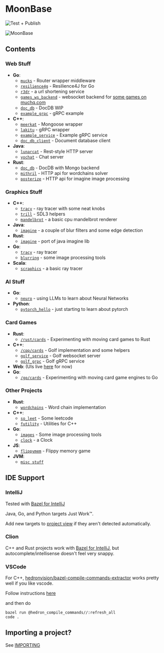 # MoonBase

![Test + Publish](https://github.com/muchq/MoonBase/actions/workflows/publish.yml/badge.svg)

![MoonBase](static_content/moon.gif)

## Contents
### Web Stuff
- **Go**:
  - [`mucks`](go/mucks) - Router wrapper middleware
  - [`resilience4g`](go/resilience4g) - Resilience4J for Go
  - [`r3dr`](go/r3dr) - a url shortening service
  - [`games_ws_backend`](go/games_ws_backend) - websocket backend for [some games on muchq.com](https://muchq.com)
  - [`doc_db`](go/doc_db) - DocDB WIP
  - [`example_grpc`](go/example_grpc) - gRPC example
- **C++**:
  - [`meerkat`](cpp/meerkat/) - Mongoose wrapper
  - [`lakitu`](cpp/lakitu) - gRPC wrapper
  - [`example_service`](cpp/example_service) - Example gRPC service
  - [`doc_db_client`](cpp/doc_db_client) - Document database client
- **Java**:
  - [`lunarcat`](jvm/src/main/java/com/muchq/lunarcat) - Rest-style HTTP server
  - [`yochat`](jvm/src/main/java/com/muchq/yochat) - Chat server
- **Rust**:
  - [`doc_db`](rust/doc_db) - DocDB with Mongo backend
  - [`mithril`](rust/mithril) - HTTP api for wordchains solver
  - [`posterize`](rust/posterize) - HTTP api for imagine image processing

### Graphics Stuff
- **C++**:
    - [`tracy`](cpp/tracy) - ray tracer with some neat knobs
    - [`trill`](cpp/trill) - SDL3 helpers
    - [`mandelbrot`](cpp/mandelbrot) - a basic cpu mandelbrot renderer
- **Java**:
    - [`imagine`](jvm/src/main/java/com/muchq/imagine) - a couple of blur filters and some edge detection
- **Rust**:
    - [`imagine`](rust/imagine) - port of java imagine lib
- **Go**:
    - [`tracy`](go/tracy) - ray tracer
    - [`blurring`](go/images) - some image processing tools
- **Scala**:
  - [`scraphics`](jvm/src/main/scala/com/muchq/scraphics) - a basic ray tracer

### AI Stuff
- **Go**:
  - [`neuro`](go/neuro) - using LLMs to learn about Neural Networks
- **Python**:
  - [`pytorch_hello`](python/pytorch_hello) - just starting to learn about pytorch

### Card Games
- **Rust**:
    - [`/rust/cards`](rust/cards) - Experimenting with moving card games to Rust
- **C++**:
    - [`/cpp/cards`](cpp/cards) - Golf implementation and some helpers
    - [`golf_service`](cpp/golf_service) - Golf websocket server
    - [`golf_grpc`](cpp/golf_grpc) - Golf gRPC service
- **Web**: (UIs live [here](https://github.com/muchq/muchq.github.io) for now)
- **Go**:
    - [`/go/cards`](go/cards) - Experimenting with moving card game engines to Go

### Other Projects
- **Rust**:
  - [`wordchains`](rust/wordchains) - Word chain implementation
- **C++**:
  - [`so_leet`](cpp/so_leet) - Some leetcode
  - [`futility`](cpp/futility) - Utilities for C++
- **Go**:
  - [`images`](go/images) - Some image processing tools
  - [`clock`](go/clock) - a Clock
- **JS**:
  - [`flippymem`](web/flippymem) - Flippy memory game
- **JVM**:
  - [`misc stuff`](jvm)

## IDE Support
### IntelliJ
Tested with [Bazel for IntelliJ](https://plugins.jetbrains.com/plugin/8609-bazel-for-intellij)

Java, Go, and Python targets Just Work™.

Add new targets to [project view](/.ijwb/.bazelproject) if they aren't detected automatically.

### Clion
C++ and Rust projects work with [Bazel for IntelliJ](https://plugins.jetbrains.com/plugin/8609-bazel-for-intellij), but autocomplete/intellisense doesn't feel very snappy.

### VSCode
For C++, [hedronvision/bazel-compile-commands-extractor](https://github.com/hedronvision/bazel-compile-commands-extractor) works pretty well if you like vscode.

Follow instructions [here](https://github.com/hedronvision/bazel-compile-commands-extractor#vscode)

and then do
```
bazel run @hedron_compile_commands//:refresh_all
code .
```

## Importing a project?
See [IMPORTING](./IMPORTING.md)
